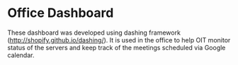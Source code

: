 Office Dashboard
====

These dashboard was developed using dashing framework (http://shopify.github.io/dashing/). It is used in the office to help OIT monitor status of the servers and keep track of the meetings scheduled via Google calendar. 
